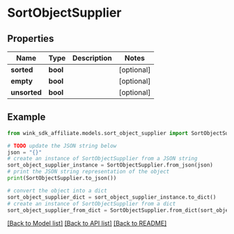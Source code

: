 # SortObjectSupplier


## Properties

Name | Type | Description | Notes
------------ | ------------- | ------------- | -------------
**sorted** | **bool** |  | [optional] 
**empty** | **bool** |  | [optional] 
**unsorted** | **bool** |  | [optional] 

## Example

```python
from wink_sdk_affiliate.models.sort_object_supplier import SortObjectSupplier

# TODO update the JSON string below
json = "{}"
# create an instance of SortObjectSupplier from a JSON string
sort_object_supplier_instance = SortObjectSupplier.from_json(json)
# print the JSON string representation of the object
print(SortObjectSupplier.to_json())

# convert the object into a dict
sort_object_supplier_dict = sort_object_supplier_instance.to_dict()
# create an instance of SortObjectSupplier from a dict
sort_object_supplier_from_dict = SortObjectSupplier.from_dict(sort_object_supplier_dict)
```
[[Back to Model list]](../README.md#documentation-for-models) [[Back to API list]](../README.md#documentation-for-api-endpoints) [[Back to README]](../README.md)


